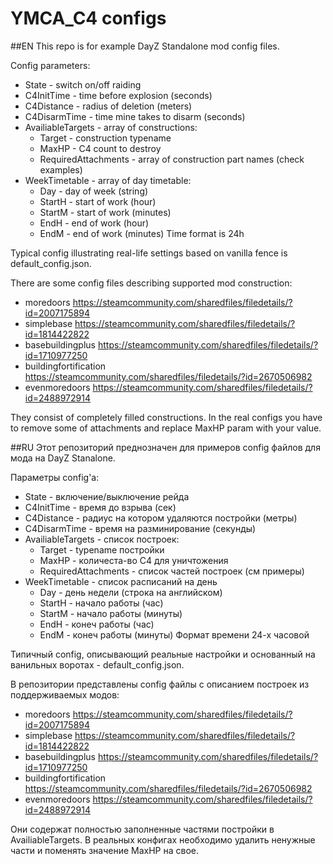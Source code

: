 # YMCA_C4 configs
##EN
This repo is for example DayZ Standalone mod config files.

Config parameters:
* State - switch on/off raiding
* C4InitTime - time before explosion (seconds)
* C4Distance - radius of deletion (meters)
* C4DisarmTime - time mine takes to disarm (seconds)
* AvailiableTargets - array of constructions:
	* Target - construction typename
	* MaxHP - C4 count to destroy
	* RequiredAttachments - array of construction part names (check examples)
* WeekTimetable - array of day timetable:
	* Day - day of week (string)
	* StartH - start of work (hour)
	* StartM - start of work (minutes)
	* EndH  - end of work (hour)
	* EndM - end of work (minutes)
	Time format is 24h

Typical config illustrating real-life settings based on vanilla fence is default_config.json.

There are some config files describing supported mod construction:
* moredoors https://steamcommunity.com/sharedfiles/filedetails/?id=2007175894
* simplebase https://steamcommunity.com/sharedfiles/filedetails/?id=1814422822
* basebuildingplus https://steamcommunity.com/sharedfiles/filedetails/?id=1710977250
* buildingfortification https://steamcommunity.com/sharedfiles/filedetails/?id=2670506982
* evenmoredoors https://steamcommunity.com/sharedfiles/filedetails/?id=2488972914

They consist of completely filled constructions. In the real configs you have to remove some of attachments and replace MaxHP param with your value.


##RU
Этот репозиторий преднозначен для примеров config файлов для мода на DayZ Stanalone.

Параметры config'а:
* State - включение/выключение рейда
* C4InitTime - время до взрыва (сек)
* C4Distance - радиус на котором удаляются постройки (метры)
* C4DisarmTime - время на разминирование (секунды)
* AvailiableTargets - список построек:
	* Target - typename постройки
	* MaxHP - количеста-во C4 для уничтожения
	* RequiredAttachments - список частей построек (см примеры)
* WeekTimetable - список расписаний на день
	* Day - день недели (строка на английском)
	* StartH - начало работы (час)
	* StartM - начало работы (минуты)
	* EndH  - конеч работы (час)
	* EndM - конеч работы (минуты)
	Формат времени 24-х часовой

Типичный config, описывающий реальные настройки и основанный на ванильных воротах - default_config.json.

В репозитории представлены config файлы с описанием построек из поддерживаемых модов:
* moredoors https://steamcommunity.com/sharedfiles/filedetails/?id=2007175894
* simplebase https://steamcommunity.com/sharedfiles/filedetails/?id=1814422822
* basebuildingplus https://steamcommunity.com/sharedfiles/filedetails/?id=1710977250
* buildingfortification https://steamcommunity.com/sharedfiles/filedetails/?id=2670506982
* evenmoredoors https://steamcommunity.com/sharedfiles/filedetails/?id=2488972914

Они содержат полностью заполненные частями постройки в AvailiableTargets. В реальных конфигах необходимо удалить ненужные части и поменять значение MaxHP на свое.


